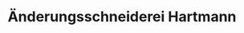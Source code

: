 ---
title: "Änderungsschneiderei Hartmann"
url: /friedrichshafen/aenderungsschneiderei-hartmann/
shop: Schneiderei
---